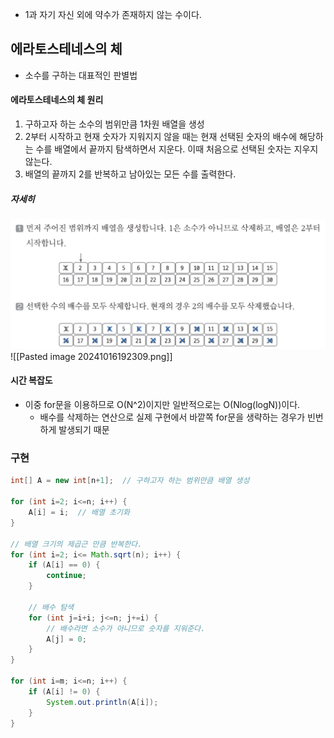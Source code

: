 * 1과 자기 자신 외에 약수가 존재하지 않는 수이다.

## 에라토스테네스의 체

* 소수를 구하는 대표적인 판별법
#### 에라토스테네스의 체 원리

1. 구하고자 하는 소수의 범위만큼 1차원 배열을 생성
2. 2부터 시작하고 현재 숫자가 지워지지 않을 때는 현재 선택된 숫자의 배수에 해당하는 수를 배열에서 끝까지 탐색하면서 지운다. 이때 처음으로 선택된 숫자는 지우지 않는다.
3. 배열의 끝까지 2를 반복하고 남아있는 모든 수를 출력한다.

##### 자세히

![이미지](/이미지/Pasted%20image%2020241016192255.png)
![[Pasted image 20241016192309.png]]

#### 시간 복잡도
* 이중 for문을 이용하므로 O(N^2)이지만 일반적으로는 O(Nlog(logN))이다.
	* 배수를 삭제하는 연산으로 실제 구현에서 바깥쪽 for문을 생략하는 경우가 빈번하게 발생되기 때문

### 구현

```java
int[] A = new int[n+1];  // 구하고자 하는 범위만큼 배열 생성
  
for (int i=2; i<=n; i++) {  
    A[i] = i;  // 배열 초기화
}  

// 배열 크기의 제곱근 만큼 반복한다.
for (int i=2; i<= Math.sqrt(n); i++) {  
    if (A[i] == 0) {  
        continue;  
    }  
  
    // 배수 탐색  
    for (int j=i+i; j<=n; j+=i) {  
	    // 배수라면 소수가 아니므로 숫자를 지워준다.
        A[j] = 0;  
    }  
}  
  
for (int i=m; i<=n; i++) {  
    if (A[i] != 0) {  
        System.out.println(A[i]);  
    }  
}
```
